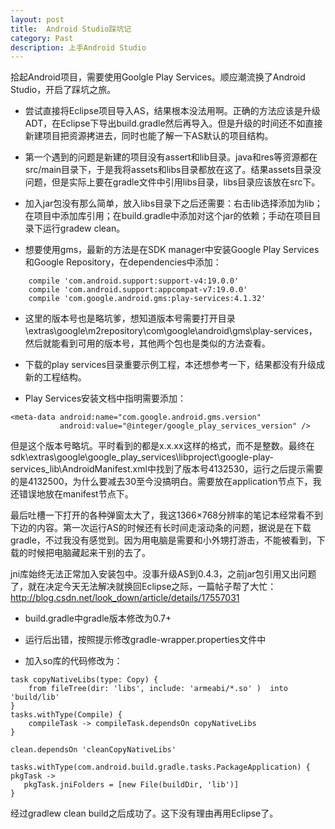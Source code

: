 ```yaml
---
layout: post
title:  Android Studio踩坑记
category: Past
description: 上手Android Studio
---
```


拾起Android项目，需要使用Goolgle Play Services。顺应潮流换了Android Studio，开启了踩坑之旅。

* 尝试直接将Eclipse项目导入AS，结果根本没法用啊。正确的方法应该是升级ADT，在Eclipse下导出build.gradle然后再导入。但是升级的时间还不如直接新建项目把资源拷进去，同时也能了解一下AS默认的项目结构。

* 第一个遇到的问题是新建的项目没有assert和lib目录。java和res等资源都在src/main目录下，于是我将assets和libs目录都放在这了。结果assets目录没问题，但是实际上要在gradle文件中引用libs目录，libs目录应该放在src下。

* 加入jar包没有那么简单，放入libs目录下之后还需要：右击lib选择添加为lib；在项目中添加库引用；在build.gradle中添加对这个jar的依赖；手动在项目目录下运行gradew clean。

* 想要使用gms，最新的方法是在SDK manager中安装Google Play Services和Google Repository，在dependencies中添加：

```
    compile 'com.android.support:support-v4:19.0.0'
    compile 'com.android.support:appcompat-v7:19.0.0'
    compile 'com.google.android.gms:play-services:4.1.32'
```
* 这里的版本号也是略坑爹，想知道版本号需要打开目录<SDK>\extras\google\m2repository\com\google\android\gms\play-services，然后就能看到可用的版本号，其他两个包也是类似的方法查看。

* 下载的play services目录重要示例工程，本还想参考一下，结果都没有升级成新的工程结构。

* Play Services安装文档中指明需要添加：

```
<meta-data android:name="com.google.android.gms.version"
           android:value="@integer/google_play_services_version" />
```
但是这个版本号略坑。平时看到的都是x.x.xx这样的格式，而不是整数。最终在sdk\extras\google\google_play_services\libproject\google-play-services_lib\AndroidManifest.xml中找到了版本号4132530，运行之后提示需要的是4132500，为什么要减去30至今没搞明白。需要放在application节点下，我还错误地放在manifest节点下。

最后吐槽一下打开的各种弹窗太大了，我这1366×768分辨率的笔记本经常看不到下边的内容。第一次运行AS的时候还有长时间走滚动条的问题，据说是在下载gradle，不过我没有感觉到。因为用电脑是需要和小外甥打游击，不能被看到，下载的时候把电脑藏起来干别的去了。

jni库始终无法正常加入安装包中。没事升级AS到0.4.3，之前jar包引用又出问题了，就在决定今天无法解决就换回Eclipse之际，一篇帖子帮了大忙：http://blog.csdn.net/look_down/article/details/17557031

* build.gradle中gradle版本修改为0.7+

* 运行后出错，按照提示修改gradle-wrapper.properties文件中

* 加入so库的代码修改为：

```
task copyNativeLibs(type: Copy) {  
    from fileTree(dir: 'libs', include: 'armeabi/*.so' )  into  'build/lib'  
}  
tasks.withType(Compile) {  
    compileTask -> compileTask.dependsOn copyNativeLibs  
}  
  
clean.dependsOn 'cleanCopyNativeLibs'  
  
tasks.withType(com.android.build.gradle.tasks.PackageApplication) { pkgTask ->  
   pkgTask.jniFolders = [new File(buildDir, 'lib')]  
}  
```
经过gradlew clean build之后成功了。这下没有理由再用Eclipse了。
